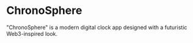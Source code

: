 # ChronoSphere
"ChronoSphere" is a modern digital clock app designed with a futuristic Web3-inspired look. 
